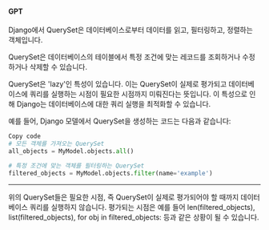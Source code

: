 #### GPT

Django에서 QuerySet은 데이터베이스로부터 데이터를 읽고, 필터링하고, 정렬하는 객체입니다.

QuerySet은 데이터베이스의 테이블에서 특정 조건에 맞는 레코드를 조회하거나 수정하거나 삭제할 수 있습니다.

QuerySet은 'lazy'인 특성이 있습니다. 이는 QuerySet이 실제로 평가되고 데이터베이스에 쿼리를 실행하는 시점이 필요한 시점까지 미뤄진다는 뜻입니다. 이 특성으로 인해 Django는 데이터베이스에 대한 쿼리 실행을 최적화할 수 있습니다.

예를 들어, Django 모델에서 QuerySet을 생성하는 코드는 다음과 같습니다:

```python
Copy code
# 모든 객체를 가져오는 QuerySet
all_objects = MyModel.objects.all()

# 특정 조건에 맞는 객체를 필터링하는 QuerySet
filtered_objects = MyModel.objects.filter(name='example')
```
---
위의 QuerySet들은 필요한 시점, 즉 QuerySet이 실제로 평가되어야 할 때까지 데이터베이스 쿼리를 실행하지 않습니다. 평가되는 시점은 예를 들어 len(filtered_objects), list(filtered_objects), for obj in filtered_objects: 등과 같은 상황이 될 수 있습니다.